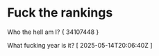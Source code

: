 # Fuck the rankings

Who the hell am I?
{ 34107448 }

What fucking year is it?
[ 2025-05-14T20:06:40Z ]
